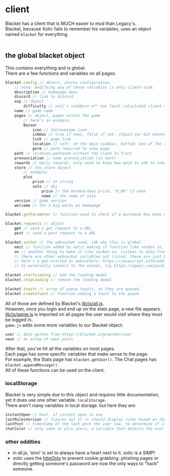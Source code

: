 # client
Blacket has a client that is MUCH easier to mod than Legacy's.<br>
Blacket, because Xotic fails to remember his variables, uses an object named `blacket` for everything.<br><br>

## the global blacket object
This contains everything and is global.<br>
There are a few functions and variables on all pages:

```js
blacket.config // object, stores configuration.
    // note: modifying any of these variables is only client-side.
    description // homepage desc
    discord // link to discord
    exp // object
        difficulty // xoti's stubborn a** has level calculated client-side. this is one of the numbers used in calculation. (should be under 1)
    name // game name
    pages // object, pages within the game
        // here's an example:
        Bazaar
            icon // fontawesome icon
            isNews // true if news, false if not. stupid var but whatever
            link // page link
            location // left: on the main sidebar, bottom: one of the tiny icons at the bottom
            perm // perm required to view page
    path // location.pathanem without the slash in front
    pronunciation // name pronunciation (in text)
    rewards // daily rewards. only used to know how much to add to token balance on stats page after claim
    store // the store object
        // example:
        plus
            price // in string
            sale // obj
                price // the marked-down price, "0.00" if none
                name // the name of sale
    version // game version
    welcome // the 3 big words on homepage

blacket.getParameter // function used to check if a purchase has been made.

blacket.requests // object
    get // send a get request to a URL
    post // send a post request to a URL

blacket.socket // the websocket used, idk why this is global
    emit // function added by xotic making it function like socket.io, sends data to server
    on // another thing to make it like socket.io, listens to data from server
    // there are other websocket variables not listed, these are just blacket's custom
    // here's a get-started on websockets: https://javascript.info/websocket
    // to externally connect to the socket, try https://npmjs.com/package/ws

blacket.startLoading // add the loading modal
blacket.stopLoading // remove the loading modal

blacket.toasts // array of popup toasts, as they are queued.
blacket.createToast // function adding a toast to the queue
```

All of those are defined by Blacket's [lib/js/all.js](https://blacket.org/lib/js/all.js).<br>
However, once you login and end up on the stats page, a new file appears. [lib/js/game.js](https://blacket.org/lib/js/game.js) is imported on all pages the user would visit where they must be logged in.<br>
`game.js` adds some more variables to our Blacket object:

```js
user // data gotten from https://blacket.org/worker/user
news // an array of news posts
```

After that, you've hit all the variables on most pages.<br>
Each page has some specific variables that make sense to the page.<br>
For example, the Stats page has `blacket.getUser()`. The Chat pages has `blacket.appendMessage()`.<br>
All of these functions can be used on the client.

### localStorage
Blacket is very simple due to this object and requires little documentation, yet it does use one other variable. `localStorage`.<br>
There aren't many variables in local storage. but here they are:

```js
instantOpen // bool, if instant open is one
lastRulesVersion // figures out if it should display rules based on the last version the user saw
lastPost // timestamp of the last post the user saw, to determine if it should open news panel
chatColor // only seen on plus users, a variable that detects the user's default color to make their messages in chat
```

### other oddities
- in all.js, 'envi' is set to always have a heart next to it. xotic is a SIMP!
- xotic uses the [httpOnly](https://expressjs.com/en/resources/middleware/session.html#:~:text=the%20maxAge%20option.-,cookie.httpOnly,-Specifies%20the%20boolean) to prevent cookie grabbing. phishing pages or directly getting someone's password are now the only ways to "hack" someone.